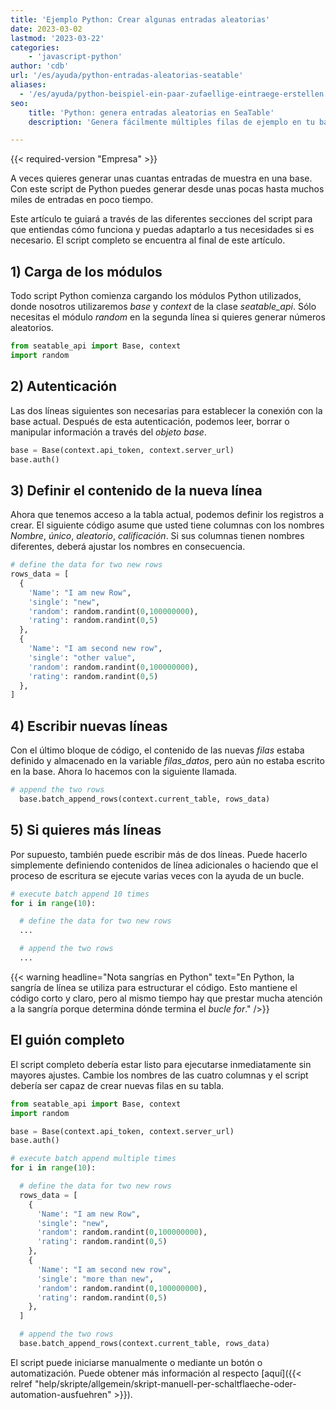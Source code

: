```yaml
---
title: 'Ejemplo Python: Crear algunas entradas aleatorias'
date: 2023-03-02
lastmod: '2023-03-22'
categories:
    - 'javascript-python'
author: 'cdb'
url: '/es/ayuda/python-entradas-aleatorias-seatable'
aliases:
  - '/es/ayuda/python-beispiel-ein-paar-zufaellige-eintraege-erstellen'
seo:
    title: 'Python: genera entradas aleatorias en SeaTable'
    description: 'Genera fácilmente múltiples filas de ejemplo en tu base SeaTable con este script Python. Acelera pruebas y prototipos con datos automáticos y opcionales.'

---
```


{{< required-version "Empresa" >}}

A veces quieres generar unas cuantas entradas de muestra en una base. Con este script de Python puedes generar desde unas pocas hasta muchos miles de entradas en poco tiempo.

Este artículo te guiará a través de las diferentes secciones del script para que entiendas cómo funciona y puedas adaptarlo a tus necesidades si es necesario. El script completo se encuentra al final de este artículo.

## 1) Carga de los módulos

Todo script Python comienza cargando los módulos Python utilizados, donde nosotros utilizaremos _base_ y _context_ de la clase _seatable_api_. Sólo necesitas el módulo _random_ en la segunda línea si quieres generar números aleatorios.

```python
from seatable_api import Base, context
import random
```

## 2) Autenticación

Las dos líneas siguientes son necesarias para establecer la conexión con la base actual. Después de esta autenticación, podemos leer, borrar o manipular información a través del _objeto base_.

```python
base = Base(context.api_token, context.server_url)
base.auth()
```

## 3) Definir el contenido de la nueva línea

Ahora que tenemos acceso a la tabla actual, podemos definir los registros a crear. El siguiente código asume que usted tiene columnas con los nombres _Nombre_, _único_, _aleatorio_, _calificación_. Si sus columnas tienen nombres diferentes, deberá ajustar los nombres en consecuencia.

```python
# define the data for two new rows
rows_data = [
  {
    'Name': "I am new Row",
    'single': "new",
    'random': random.randint(0,100000000),
    'rating': random.randint(0,5)
  },
  {
    'Name': "I am second new row",
    'single': "other value",
    'random': random.randint(0,100000000),
    'rating': random.randint(0,5)
  },
]
```

## 4) Escribir nuevas líneas

Con el último bloque de código, el contenido de las nuevas _filas_ estaba definido y almacenado en la variable _filas_datos_, pero aún no estaba escrito en la base. Ahora lo hacemos con la siguiente llamada.

```python
# append the two rows
  base.batch_append_rows(context.current_table, rows_data)
```

## 5) Si quieres más líneas

Por supuesto, también puede escribir más de dos líneas. Puede hacerlo simplemente definiendo contenidos de línea adicionales o haciendo que el proceso de escritura se ejecute varias veces con la ayuda de un bucle.

```python
# execute batch append 10 times
for i in range(10):

  # define the data for two new rows
  ...

  # append the two rows
  ...
```

{{< warning  headline="Nota sangrías en Python"  text="En Python, la sangría de línea se utiliza para estructurar el código. Esto mantiene el código corto y claro, pero al mismo tiempo hay que prestar mucha atención a la sangría porque determina dónde termina el _bucle for_." />}}

## El guión completo

El script completo debería estar listo para ejecutarse inmediatamente sin mayores ajustes. Cambie los nombres de las cuatro columnas y el script debería ser capaz de crear nuevas filas en su tabla.

```python
from seatable_api import Base, context
import random

base = Base(context.api_token, context.server_url)
base.auth()

# execute batch append multiple times
for i in range(10):

  # define the data for two new rows
  rows_data = [
    {
      'Name': "I am new Row",
      'single': "new",
      'random': random.randint(0,100000000),
      'rating': random.randint(0,5)
    },
    {
      'Name': "I am second new row",
      'single': "more than new",
      'random': random.randint(0,100000000),
      'rating': random.randint(0,5)
    },
  ]

  # append the two rows
  base.batch_append_rows(context.current_table, rows_data)
```

El script puede iniciarse manualmente o mediante un botón o automatización. Puede obtener más información al respecto [aquí]({{< relref "help/skripte/allgemein/skript-manuell-per-schaltflaeche-oder-automation-ausfuehren" >}}).

